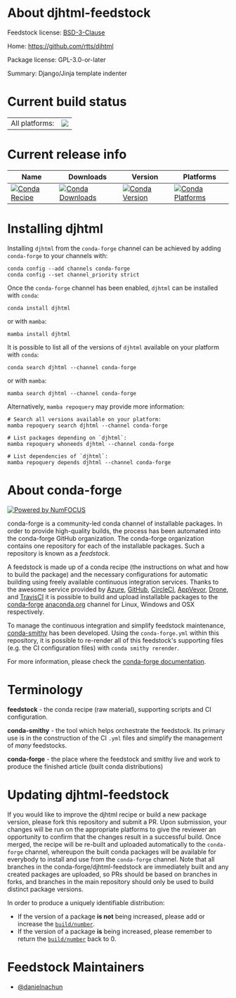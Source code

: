 About djhtml-feedstock
======================

Feedstock license: [BSD-3-Clause](https://github.com/conda-forge/djhtml-feedstock/blob/main/LICENSE.txt)

Home: https://github.com/rtts/djhtml

Package license: GPL-3.0-or-later

Summary: Django/Jinja template indenter

Current build status
====================


<table><tr><td>All platforms:</td>
    <td>
      <a href="https://dev.azure.com/conda-forge/feedstock-builds/_build/latest?definitionId=25192&branchName=main">
        <img src="https://dev.azure.com/conda-forge/feedstock-builds/_apis/build/status/djhtml-feedstock?branchName=main">
      </a>
    </td>
  </tr>
</table>

Current release info
====================

| Name | Downloads | Version | Platforms |
| --- | --- | --- | --- |
| [![Conda Recipe](https://img.shields.io/badge/recipe-djhtml-green.svg)](https://anaconda.org/conda-forge/djhtml) | [![Conda Downloads](https://img.shields.io/conda/dn/conda-forge/djhtml.svg)](https://anaconda.org/conda-forge/djhtml) | [![Conda Version](https://img.shields.io/conda/vn/conda-forge/djhtml.svg)](https://anaconda.org/conda-forge/djhtml) | [![Conda Platforms](https://img.shields.io/conda/pn/conda-forge/djhtml.svg)](https://anaconda.org/conda-forge/djhtml) |

Installing djhtml
=================

Installing `djhtml` from the `conda-forge` channel can be achieved by adding `conda-forge` to your channels with:

```
conda config --add channels conda-forge
conda config --set channel_priority strict
```

Once the `conda-forge` channel has been enabled, `djhtml` can be installed with `conda`:

```
conda install djhtml
```

or with `mamba`:

```
mamba install djhtml
```

It is possible to list all of the versions of `djhtml` available on your platform with `conda`:

```
conda search djhtml --channel conda-forge
```

or with `mamba`:

```
mamba search djhtml --channel conda-forge
```

Alternatively, `mamba repoquery` may provide more information:

```
# Search all versions available on your platform:
mamba repoquery search djhtml --channel conda-forge

# List packages depending on `djhtml`:
mamba repoquery whoneeds djhtml --channel conda-forge

# List dependencies of `djhtml`:
mamba repoquery depends djhtml --channel conda-forge
```


About conda-forge
=================

[![Powered by
NumFOCUS](https://img.shields.io/badge/powered%20by-NumFOCUS-orange.svg?style=flat&colorA=E1523D&colorB=007D8A)](https://numfocus.org)

conda-forge is a community-led conda channel of installable packages.
In order to provide high-quality builds, the process has been automated into the
conda-forge GitHub organization. The conda-forge organization contains one repository
for each of the installable packages. Such a repository is known as a *feedstock*.

A feedstock is made up of a conda recipe (the instructions on what and how to build
the package) and the necessary configurations for automatic building using freely
available continuous integration services. Thanks to the awesome service provided by
[Azure](https://azure.microsoft.com/en-us/services/devops/), [GitHub](https://github.com/),
[CircleCI](https://circleci.com/), [AppVeyor](https://www.appveyor.com/),
[Drone](https://cloud.drone.io/welcome), and [TravisCI](https://travis-ci.com/)
it is possible to build and upload installable packages to the
[conda-forge](https://anaconda.org/conda-forge) [anaconda.org](https://anaconda.org/)
channel for Linux, Windows and OSX respectively.

To manage the continuous integration and simplify feedstock maintenance,
[conda-smithy](https://github.com/conda-forge/conda-smithy) has been developed.
Using the ``conda-forge.yml`` within this repository, it is possible to re-render all of
this feedstock's supporting files (e.g. the CI configuration files) with ``conda smithy rerender``.

For more information, please check the [conda-forge documentation](https://conda-forge.org/docs/).

Terminology
===========

**feedstock** - the conda recipe (raw material), supporting scripts and CI configuration.

**conda-smithy** - the tool which helps orchestrate the feedstock.
                   Its primary use is in the construction of the CI ``.yml`` files
                   and simplify the management of *many* feedstocks.

**conda-forge** - the place where the feedstock and smithy live and work to
                  produce the finished article (built conda distributions)


Updating djhtml-feedstock
=========================

If you would like to improve the djhtml recipe or build a new
package version, please fork this repository and submit a PR. Upon submission,
your changes will be run on the appropriate platforms to give the reviewer an
opportunity to confirm that the changes result in a successful build. Once
merged, the recipe will be re-built and uploaded automatically to the
`conda-forge` channel, whereupon the built conda packages will be available for
everybody to install and use from the `conda-forge` channel.
Note that all branches in the conda-forge/djhtml-feedstock are
immediately built and any created packages are uploaded, so PRs should be based
on branches in forks, and branches in the main repository should only be used to
build distinct package versions.

In order to produce a uniquely identifiable distribution:
 * If the version of a package **is not** being increased, please add or increase
   the [``build/number``](https://docs.conda.io/projects/conda-build/en/latest/resources/define-metadata.html#build-number-and-string).
 * If the version of a package **is** being increased, please remember to return
   the [``build/number``](https://docs.conda.io/projects/conda-build/en/latest/resources/define-metadata.html#build-number-and-string)
   back to 0.

Feedstock Maintainers
=====================

* [@danielnachun](https://github.com/danielnachun/)

